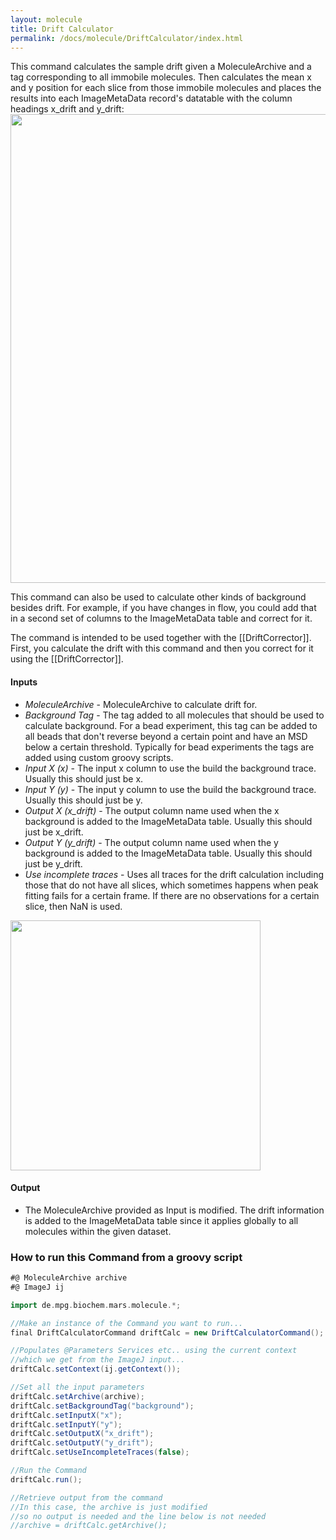 ```yaml
---
layout: molecule
title: Drift Calculator
permalink: /docs/molecule/DriftCalculator/index.html
---
```

This command calculates the sample drift given a MoleculeArchive and a tag corresponding to all immobile molecules. Then calculates the mean x and y position for each slice from those immobile molecules and places the results into each ImageMetaData record's datatable with the column headings x_drift and y_drift:
<img align='center' src='{{site.baseurl}}/docs/Molecule/img/ImageMetaData Drift.png' width='750' />

This command can also be used to calculate other kinds of background besides drift. For example, if you have changes in flow, you could add that in a second set of columns to the ImageMetaData table and correct for it.

The command is intended to be used together with the [[DriftCorrector]]. First, you calculate the drift with this command and then you correct for it using the [[DriftCorrector]].

#### Inputs

   * *MoleculeArchive* - MoleculeArchive to calculate drift for.
   * *Background Tag* - The tag added to all molecules that should be used to calculate background. For a bead experiment, this tag can be added to all beads that don't reverse beyond a certain point and have an MSD below a certain threshold. Typically for bead experiments the tags are added using custom groovy scripts.
   * *Input X (x)* - The input x column to use the build the background trace. Usually this should just be x.
   * *Input Y (y)* - The input y column to use the build the background trace. Usually this should just be y.
   * *Output X (x_drift)* - The output column name used when the x background is added to the ImageMetaData table. Usually this should just be x_drift.
   * *Output Y (y_drift)* - The output column name used when the y background is added to the ImageMetaData table. Usually this should just be y_drift.
   * *Use incomplete traces* - Uses all traces for the drift calculation including those that do not have all slices, which sometimes happens when peak fitting fails for a certain frame. If there are no observations for a certain slice, then NaN is used.
<img align='center' src='{{site.baseurl}}/docs/Molecule/img/Drift Calculator.png' width='400' />

#### Output

   * The MoleculeArchive provided as Input is modified. The drift information is added to the ImageMetaData table since it applies globally to all molecules within the given dataset.

### How to run this Command from a groovy script

```groovy
#@ MoleculeArchive archive
#@ ImageJ ij

import de.mpg.biochem.mars.molecule.*;

//Make an instance of the Command you want to run...
final DriftCalculatorCommand driftCalc = new DriftCalculatorCommand();

//Populates @Parameters Services etc.. using the current context
//which we get from the ImageJ input...
driftCalc.setContext(ij.getContext());

//Set all the input parameters
driftCalc.setArchive(archive);
driftCalc.setBackgroundTag("background");
driftCalc.setInputX("x");
driftCalc.setInputY("y");
driftCalc.setOutputX("x_drift");
driftCalc.setOutputY("y_drift");
driftCalc.setUseIncompleteTraces(false);

//Run the Command
driftCalc.run();

//Retrieve output from the command
//In this case, the archive is just modified
//so no output is needed and the line below is not needed
//archive = driftCalc.getArchive();
```
